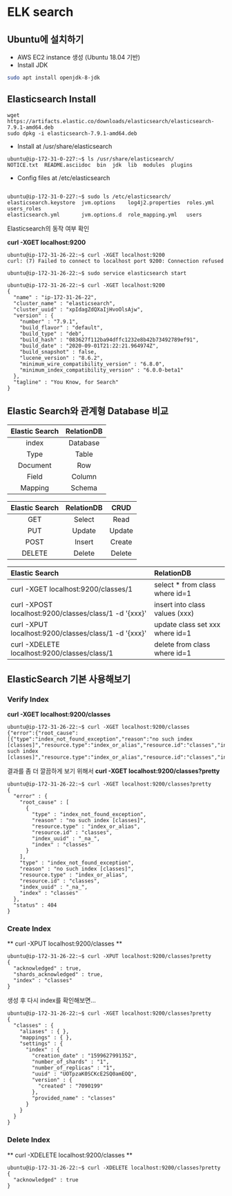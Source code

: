 # ELK search

## Ubuntu에 설치하기

- AWS EC2 instance 생성 (Ubuntu 18.04 기반)
- Install JDK
```bash
sudo apt install openjdk-8-jdk
```


## Elasticsearch Install

```
wget https://artifacts.elastic.co/downloads/elasticsearch/elasticsearch-7.9.1-amd64.deb
sudo dpkg -i elasticsearch-7.9.1-amd64.deb
```
- Install at /usr/share/elasticsearch

```
ubuntu@ip-172-31-0-227:~$ ls /usr/share/elasticsearch/
NOTICE.txt  README.asciidoc  bin  jdk  lib  modules  plugins
```

- Config files at /etc/elasticsearch

```

ubuntu@ip-172-31-0-227:~$ sudo ls /etc/elasticsearch/
elasticsearch.keystore  jvm.options    log4j2.properties  roles.yml  users_roles
elasticsearch.yml       jvm.options.d  role_mapping.yml   users
```

Elasticsearch의 동작 여부 확인

**curl -XGET localhost:9200**

```
ubuntu@ip-172-31-26-22:~$ curl -XGET localhost:9200
curl: (7) Failed to connect to localhost port 9200: Connection refused

ubuntu@ip-172-31-26-22:~$ sudo service elasticsearch start

ubuntu@ip-172-31-26-22:~$ curl -XGET localhost:9200
{
  "name" : "ip-172-31-26-22",
  "cluster_name" : "elasticsearch",
  "cluster_uuid" : "xpIdagZdQXaIjHvoOlsAjw",
  "version" : {
    "number" : "7.9.1",
    "build_flavor" : "default",
    "build_type" : "deb",
    "build_hash" : "083627f112ba94dffc1232e8b42b73492789ef91",
    "build_date" : "2020-09-01T21:22:21.964974Z",
    "build_snapshot" : false,
    "lucene_version" : "8.6.2",
    "minimum_wire_compatibility_version" : "6.8.0",
    "minimum_index_compatibility_version" : "6.0.0-beta1"
  },
  "tagline" : "You Know, for Search"
}
```

## Elastic Search와 관계형 Database 비교

|Elastic Search | RelationDB | 
|:--:|:--:|
|index|Database|
|Type|Table|
|Document|Row|
|Field|Column|
|Mapping|Schema|

| Elastic Search  | RelationDB   | CRUD|
|:---:|:---:| :--:|
| GET  | Select   | Read|
| PUT | Update | Update|
| POST | Insert | Create|
| DELETE | Delete| Delete|


| Elastic Search | RelationDB |
| :-- | :--|
|curl -XGET localhost:9200/classes/1|select * from class where id=1|
|curl -XPOST localhost:9200/classes/class/1 -d '{xxx}' | insert into class values (xxx)|
|curl -XPUT localhost:9200/classes/class/1 -d '{xxx}' | update class set xxx where id=1|
|curl -XDELETE localhost:9200/classes/class/1|delete from class where id=1|


## ElasticSearch 기본 사용해보기

### Verify Index

**curl -XGET localhost:9200/classes**
```
ubuntu@ip-172-31-26-22:~$ curl -XGET localhost:9200/classes
{"error":{"root_cause":[{"type":"index_not_found_exception","reason":"no such index [classes]","resource.type":"index_or_alias","resource.id":"classes","index_uuid":"_na_","index":"classes"}],"type":"index_not_found_exception","reason":"no such index [classes]","resource.type":"index_or_alias","resource.id":"classes","index_uuid":"_na_","index":"classes"},"status":404}
```

결과를 좀 더 깔끔하게 보기 위해서
**curl -XGET localhost:9200/classes?pretty**

```
ubuntu@ip-172-31-26-22:~$ curl -XGET localhost:9200/classes?pretty
{
  "error" : {
    "root_cause" : [
      {
        "type" : "index_not_found_exception",
        "reason" : "no such index [classes]",
        "resource.type" : "index_or_alias",
        "resource.id" : "classes",
        "index_uuid" : "_na_",
        "index" : "classes"
      }
    ],
    "type" : "index_not_found_exception",
    "reason" : "no such index [classes]",
    "resource.type" : "index_or_alias",
    "resource.id" : "classes",
    "index_uuid" : "_na_",
    "index" : "classes"
  },
  "status" : 404
}
```

### Create Index

** curl -XPUT localhost:9200/classes **
```
ubuntu@ip-172-31-26-22:~$ curl -XPUT localhost:9200/classes?pretty
{
  "acknowledged" : true,
  "shards_acknowledged" : true,
  "index" : "classes"
}
```
생성 후 다시 index를 확인해보면...
```
ubuntu@ip-172-31-26-22:~$ curl -XGET localhost:9200/classes?pretty
{
  "classes" : {
    "aliases" : { },
    "mappings" : { },
    "settings" : {
      "index" : {
        "creation_date" : "1599627991352",
        "number_of_shards" : "1",
        "number_of_replicas" : "1",
        "uuid" : "UOTpzaK0SCKcE2SQ0amEOQ",
        "version" : {
          "created" : "7090199"
        },
        "provided_name" : "classes"
      }
    }
  }
}
```

### Delete Index
** curl -XDELETE localhost:9200/classes **
```
ubuntu@ip-172-31-26-22:~$ curl -XDELETE localhost:9200/classes?pretty
{
  "acknowledged" : true
}
```





